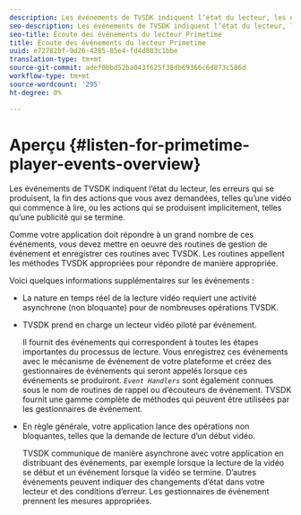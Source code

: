 ```yaml
---
description: Les événements de TVSDK indiquent l’état du lecteur, les erreurs qui se produisent, la fin des actions que vous avez demandées, telles qu’une vidéo qui commence à lire, ou les actions qui se produisent implicitement, telles qu’une publicité qui se termine.
seo-description: Les événements de TVSDK indiquent l’état du lecteur, les erreurs qui se produisent, la fin des actions que vous avez demandées, telles qu’une vidéo qui commence à lire, ou les actions qui se produisent implicitement, telles qu’une publicité qui se termine.
seo-title: Écoute des événements du lecteur Primetime
title: Écoute des événements du lecteur Primetime
uuid: e72782bf-9d26-4285-85e4-fd4d803c1bbe
translation-type: tm+mt
source-git-commit: adef0bbd52ba043f625f38db69366c6d873c586d
workflow-type: tm+mt
source-wordcount: '295'
ht-degree: 0%

---
```



# Aperçu {#listen-for-primetime-player-events-overview}

Les événements de TVSDK indiquent l’état du lecteur, les erreurs qui se produisent, la fin des actions que vous avez demandées, telles qu’une vidéo qui commence à lire, ou les actions qui se produisent implicitement, telles qu’une publicité qui se termine.

Comme votre application doit répondre à un grand nombre de ces événements, vous devez mettre en oeuvre des routines de gestion de événement et enregistrer ces routines avec TVSDK. Les routines appellent les méthodes TVSDK appropriées pour répondre de manière appropriée.

Voici quelques informations supplémentaires sur les événements :

* La nature en temps réel de la lecture vidéo requiert une activité asynchrone (non bloquante) pour de nombreuses opérations TVSDK.
* TVSDK prend en charge un lecteur vidéo piloté par événement.

   Il fournit des événements qui correspondent à toutes les étapes importantes du processus de lecture. Vous enregistrez ces événements avec le mécanisme de événement de votre plateforme et créez des gestionnaires de événements qui seront appelés lorsque ces événements se produiront. *`Event Handlers`* sont également connues sous le nom de routines de rappel ou d’écouteurs de événement. TVSDK fournit une gamme complète de méthodes qui peuvent être utilisées par les gestionnaires de événement.
* En règle générale, votre application lance des opérations non bloquantes, telles que la demande de lecture d’un début vidéo.

   TVSDK communique de manière asynchrone avec votre application en distribuant des événements, par exemple lorsque la lecture de la vidéo se début et un événement lorsque la vidéo se termine. D’autres événements peuvent indiquer des changements d’état dans votre lecteur et des conditions d’erreur. Les gestionnaires de événement prennent les mesures appropriées.


